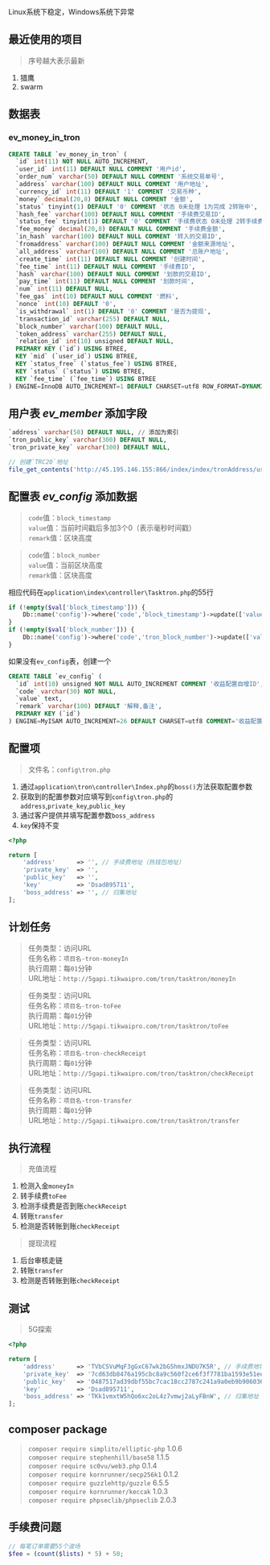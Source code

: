 Linux系统下稳定，Windows系统下异常

## 最近使用的项目

> 序号越大表示最新

1. 猎鹰
2. swarm



## 数据表

### ev_money_in_tron

```sql
CREATE TABLE `ev_money_in_tron` (
  `id` int(11) NOT NULL AUTO_INCREMENT,
  `user_id` int(11) DEFAULT NULL COMMENT '用户id',
  `order_num` varchar(50) DEFAULT NULL COMMENT '系统交易单号',
  `address` varchar(100) DEFAULT NULL COMMENT '用户地址',
  `currency_id` int(11) DEFAULT '1' COMMENT '交易币种',
  `money` decimal(20,8) DEFAULT NULL COMMENT '金额',
  `status` tinyint(1) DEFAULT '0' COMMENT '状态 0未处理 1为完成 2转账中',
  `hash_fee` varchar(100) DEFAULT NULL COMMENT '手续费交易ID',
  `status_fee` tinyint(1) DEFAULT '0' COMMENT '手续费状态 0未处理 2转手续费 1 手续费到账',
  `fee_money` decimal(20,8) DEFAULT NULL COMMENT '手续费金额',
  `in_hash` varchar(100) DEFAULT NULL COMMENT '转入的交易ID',
  `fromaddress` varchar(100) DEFAULT NULL COMMENT '金额来源地址',
  `all_address` varchar(100) DEFAULT NULL COMMENT '总账户地址',
  `create_time` int(11) DEFAULT NULL COMMENT '创建时间',
  `fee_time` int(11) DEFAULT NULL COMMENT '手续费ID',
  `hash` varchar(100) DEFAULT NULL COMMENT '划款的交易ID',
  `pay_time` int(11) DEFAULT NULL COMMENT '划款时间',
  `num` int(11) DEFAULT NULL,
  `fee_gas` int(10) DEFAULT NULL COMMENT '燃料',
  `nonce` int(10) DEFAULT '0',
  `is_withdrawal` int(1) DEFAULT '0' COMMENT '是否为提现',
  `transaction_id` varchar(255) DEFAULT NULL,
  `block_number` varchar(100) DEFAULT NULL,
  `token_address` varchar(255) DEFAULT NULL,
  `relation_id` int(10) unsigned DEFAULT NULL,
  PRIMARY KEY (`id`) USING BTREE,
  KEY `mid` (`user_id`) USING BTREE,
  KEY `status_free` (`status_fee`) USING BTREE,
  KEY `status` (`status`) USING BTREE,
  KEY `fee_time` (`fee_time`) USING BTREE
) ENGINE=InnoDB AUTO_INCREMENT=1 DEFAULT CHARSET=utf8 ROW_FORMAT=DYNAMIC
```



## 用户表 *ev_member* 添加字段

```sql
`address` varchar(50) DEFAULT NULL, // 添加为索引
`tron_public_key` varchar(300) DEFAULT NULL,
`tron_private_key` varchar(300) DEFAULT NULL,
```



```php
// 创建`TRC20`地址
file_get_contents('http://45.195.146.155:866/index/index/tronAddress/userid/'. $user['id']);
```



## 配置表 *ev_config* 添加数据

> `code`值：`block_timestamp`  
> `value`值：当前时间戳后多加3个0（表示毫秒时间戳）  
> `remark`值：区块高度

> `code`值：`block_number`  
> `value`值：当前区块高度  
> `remark`值：区块高度

相应代码在`application\index\controller\Tasktron.php`的55行

```php
if (!empty($val['block_timestamp'])) {
    Db::name('config')->where('code','block_timestamp')->update(['value' => $val['block_timestamp']]);
}
if (!empty($val['block_number'])) {
    Db::name('config')->where('code','tron_block_number')->update(['value' => $val['tron_block_number']]);
}
```

如果没有`ev_config`表，创建一个

```sql
CREATE TABLE `ev_config` (
  `id` int(10) unsigned NOT NULL AUTO_INCREMENT COMMENT '收益配置自增ID',
  `code` varchar(30) NOT NULL,
  `value` text,
  `remark` varchar(100) DEFAULT '解释,备注',
  PRIMARY KEY (`id`)
) ENGINE=MyISAM AUTO_INCREMENT=26 DEFAULT CHARSET=utf8 COMMENT='收益配置表'
```



## 配置项

> 文件名：`config\tron.php`

1. 通过`application\tron\controller\Index.php`的`boss()`方法获取配置参数
2. 获取到的配置参数对应填写到`config\tron.php`的`address`,`private_key`,`public_key`
3. 通过客户提供并填写配置参数`boss_address`
4. `key`保持不变

```php
<?php

return [
    'address'      => '', // 手续费地址（热钱包地址）
    'private_key'  => '',
    'public_key'   => '',
    'key'          => 'Dsad895711',
    'boss_address' => '', // 归集地址
];
```



## 计划任务

> 任务类型：访问URL  
> 任务名称：`项目名-tron-moneyIn`  
> 执行周期：每`01`分钟  
> URL地址：`http://5gapi.tikwaipro.com/tron/tasktron/moneyIn`

> 任务类型：访问URL  
> 任务名称：`项目名-tron-toFee`  
> 执行周期：每`01`分钟  
> URL地址：`http://5gapi.tikwaipro.com/tron/tasktron/toFee`

> 任务类型：访问URL  
> 任务名称：`项目名-tron-checkReceipt`  
> 执行周期：每`01`分钟  
> URL地址：`http://5gapi.tikwaipro.com/tron/tasktron/checkReceipt`

> 任务类型：访问URL  
> 任务名称：`项目名-tron-transfer`  
> 执行周期：每`01`分钟  
> URL地址：`http://5gapi.tikwaipro.com/tron/tasktron/transfer`



## 执行流程

> 充值流程

1. 检测入金`moneyIn` 
2. 转手续费`toFee`
3. 检测手续费是否到账`checkReceipt`
4. 转账`transfer`
5. 检测是否转账到账`checkReceipt`

> 提现流程

1. 后台审核走链
2. 转账`transfer`
3. 检测是否转账到账`checkReceipt`



## 测试

> 5G探索

```php
<?php

return [
    'address'      => 'TVbCSVuMqF3gGxC67wk2bG5hmxJNDU7K5R', // 手续费地址（热钱包地址）
    'private_key'  => '7cd63db8476a195cbc8a9c560f2ce6f3f7781ba1593e51ee84132c6757dbbac2',
    'public_key'   => '0487517ad39dbf55bc7cac18cc2787c241a9a0eb9b9060363811376e238241e80f2c1ac7a6407849c9f922aff05323a2af5ce6201fb7252ad910ea4f6ec3264e5b',
    'key'          => 'Dsad895711',
    'boss_address' => 'TKk1vmxtW5hQo6xc2oL4z7vmwj2aLyFBnW', // 归集地址
];
```



## composer package

> `composer require simplito/elliptic-php` 1.0.6  
> `composer require stephenhill/base58` 1.1.5  
> `composer require sc0vu/web3.php` 0.1.4  
> `composer require kornrunner/secp256k1` 0.1.2  
> `composer require guzzlehttp/guzzle` 6.5.5  
> `composer require kornrunner/keccak` 1.0.3  
> `composer require phpseclib/phpseclib` 2.0.3



## 手续费问题

```php
// 每笔订单需要55个波场
$fee = (count($lists) * 5) + 50;
```

